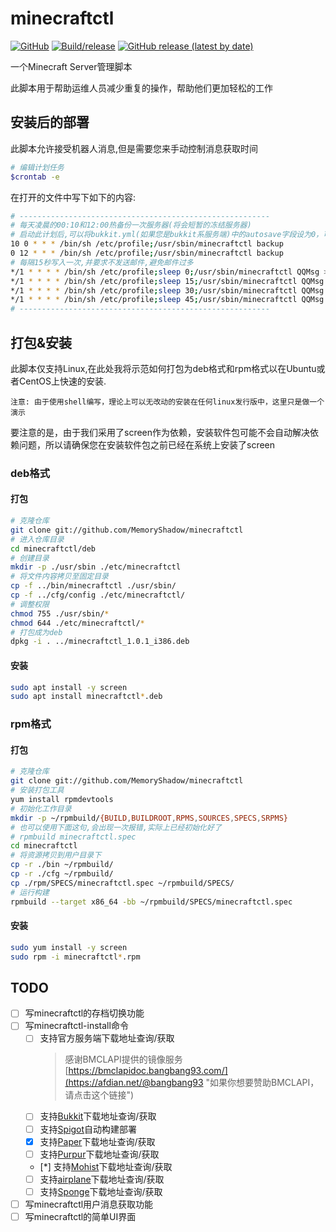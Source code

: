 # minecraftctl

[![GitHub](https://img.shields.io/github/license/MemoryShadow/minecraftctl)](LICENSE "查看协议")
[![Build/release](https://github.com/MemoryShadow/minecraftctl/actions/workflows/AutoReleases.yml/badge.svg?branch=master)](https://github.com/MemoryShadow/minecraftctl/actions/workflows/main.yml)
[![GitHub release (latest by date)](https://img.shields.io/github/downloads/MemoryShadow/minecraftctl/latest/total)](https://github.com/MemoryShadow/minecraftctl/releases/latest)

一个Minecraft Server管理脚本

此脚本用于帮助运维人员减少重复的操作，帮助他们更加轻松的工作

## 安装后的部署

此脚本允许接受机器人消息,但是需要您来手动控制消息获取时间

```bash
# 编辑计划任务
$crontab -e
```

在打开的文件中写下如下的内容:

```bash
# --------------------------------------------------------
# 每天凌晨的00:10和12:00热备份一次服务器(将会短暂的冻结服务器)
# 启动此计划后,可以将bukkit.yml(如果您是bukkit系服务端)中的autosave字段设为0，可有效避免储存计划的大量IO导致的崩服
10 0 * * * /bin/sh /etc/profile;/usr/sbin/minecraftctl backup
0 12 * * * /bin/sh /etc/profile;/usr/sbin/minecraftctl backup
# 每隔15秒写入一次,并要求不发送邮件,避免邮件过多
*/1 * * * * /bin/sh /etc/profile;sleep 0;/usr/sbin/minecraftctl QQMsg >/dev/null 2>/dev/null
*/1 * * * * /bin/sh /etc/profile;sleep 15;/usr/sbin/minecraftctl QQMsg >/dev/null 2>/dev/null
*/1 * * * * /bin/sh /etc/profile;sleep 30;/usr/sbin/minecraftctl QQMsg >/dev/null 2>/dev/null
*/1 * * * * /bin/sh /etc/profile;sleep 45;/usr/sbin/minecraftctl QQMsg >/dev/null 2>/dev/null
# --------------------------------------------------------
```

## 打包&安装

此脚本仅支持Linux,在此处我将示范如何打包为deb格式和rpm格式以在Ubuntu或者CentOS上快速的安装.

`注意: 由于使用shell编写，理论上可以无改动的安装在任何linux发行版中，这里只是做一个演示`

要注意的是，由于我们采用了screen作为依赖，安装软件包可能不会自动解决依赖问题，所以请确保您在安装软件包之前已经在系统上安装了screen

### deb格式

#### 打包

```bash
# 克隆仓库
git clone git://github.com/MemoryShadow/minecraftctl
# 进入仓库目录
cd minecraftctl/deb
# 创建目录
mkdir -p ./usr/sbin ./etc/minecraftctl
# 将文件内容拷贝至固定目录
cp -f ../bin/minecraftctl ./usr/sbin/
cp -f ../cfg/config ./etc/minecraftctl/
# 调整权限
chmod 755 ./usr/sbin/*
chmod 644 ./etc/minecraftctl/*
# 打包成为deb
dpkg -i . ../minecraftctl_1.0.1_i386.deb
```

#### 安装

```bash
sudo apt install -y screen
sudo apt install minecraftctl*.deb
```

### rpm格式

#### 打包

```bash
# 克隆仓库
git clone git://github.com/MemoryShadow/minecraftctl
# 安装打包工具
yum install rpmdevtools
# 初始化工作目录
mkdir -p ~/rpmbuild/{BUILD,BUILDROOT,RPMS,SOURCES,SPECS,SRPMS}
# 也可以使用下面这句,会出现一次报错,实际上已经初始化好了
# rpmbuild minecraftctl.spec
cd minecraftctl
# 将资源拷贝到用户目录下
cp -r ./bin ~/rpmbuild/
cp -r ./cfg ~/rpmbuild/
cp ./rpm/SPECS/minecraftctl.spec ~/rpmbuild/SPECS/
# 运行构建
rpmbuild --target x86_64 -bb ~/rpmbuild/SPECS/minecraftctl.spec
```

#### 安装

```bash
sudo yum install -y screen
sudo rpm -i minecraftctl*.rpm
```

## TODO

- [ ] 写minecraftctl的存档切换功能
- [ ] 写minecraftctl-install命令
  - [ ] 支持官方服务端下载地址查询/获取
    > 感谢BMCLAPI提供的镜像服务[https://bmclapidoc.bangbang93.com/](https://afdian.net/@bangbang93 "如果你想要赞助BMCLAPI，请点击这个链接")
  - [ ] 支持[Bukkit](https://dev.bukkit.org "点击前往")下载地址查询/获取
  - [ ] 支持[Spigot](https://www.spigotmc.org/ "点击前往")自动构建部署
  - [x] 支持[Paper](https://papermc.io/ "点击前往")下载地址查询/获取
  - [ ] 支持[Purpur](https://purpurmc.org/ "点击前往")下载地址查询/获取
  - [*] 支持[Mohist](https://mohistmc.com/ "点击前往")下载地址查询/获取
  - [ ] 支持[airplane](https://airplane.gg/ "点击前往")下载地址查询/获取
  - [ ] 支持[Sponge](https://github.com/SpongePowered/SpongeForge "点击前往")下载地址查询/获取
- [ ] 写minecraftctl用户消息获取功能
- [ ] 写minecraftctl的简单UI界面
